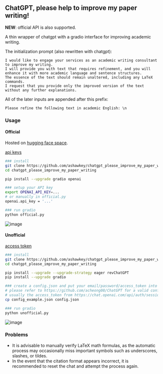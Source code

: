 ## ChatGPT, please help to improve my paper writing!

**NEW**: official API is also supported.

A thin wrapper of chatgpt with a gradio interface for improving academic writing.

The initialization prompt (also rewritten with chatgpt):
```
I would like to engage your services as an academic writing consultant to improve my writing. 
I will provide you with text that requires refinement, and you will enhance it with more academic language and sentence structures.
The essence of the text should remain unaltered, including any LaTeX commands. 
I request that you provide only the improved version of the text without any further explanations.
```

All of the later inputs are appended after this prefix:
```
Please refine the following text in academic English: \n
```



### Usage

#### Official

Hosted on [hugging face space](https://huggingface.co/spaces/ashawkey/chatgpt_please_improve_my_paper_writing).

[api keys](https://platform.openai.com/account/api-keys)

```bash
### install
git clone https://github.com/ashawkey/chatgpt_please_improve_my_paper_writing.git
cd chatgpt_please_improve_my_paper_writing

pip install --upgrade gradio openai

### setup your API key 
export OPENAI_API_KEY=...
# or manually in official.py
openai.api_key = '...'

### run gradio
python official.py
```

![image](https://user-images.githubusercontent.com/25863658/222647748-91c6204e-3675-48ec-9c95-ddf492f98768.png)

#### Unofficial
[access token](https://chat.openai.com/api/auth/session)
```bash
### install
git clone https://github.com/ashawkey/chatgpt_please_improve_my_paper_writing.git
cd chatgpt_please_improve_my_paper_writing

pip install --upgrade --upgrade-strategy eager revChatGPT
pip install --upgrade gradio

### create a config.json and put your email/password/access_token into it.
# please refer to https://github.com/acheong08/ChatGPT for a valid config.
# usually the access_token from https://chat.openai.com/api/auth/session is enough.
cp config_example.json config.json

### run gradio
python unofficial.py
```

![image](https://user-images.githubusercontent.com/25863658/220972178-f9a343ac-04aa-4367-bd23-31402801b56b.png)

### Problems
* It is advisable to manually verify LaTeX math formulas, as the automatic process may occasionally miss important symbols such as underscores, slashes, or tildes. 
* In the event that the citation format appears incorrect, it is recommended to reset the chat and attempt the process again.

